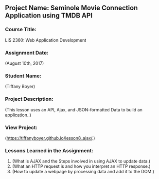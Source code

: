 ## Project Name:  Seminole Movie Connection Application using TMDB API

### Course Title:
LIS 2360:  Web Application Development

### Assignment Date:  
(August 10th, 2017)

### Student Name:  
(Tiffany Boyer)

### Project Description:
(This lesson uses an API, Ajax, and JSON-formatted Data to build an application..)

### View Project:
(https://tiffanyboyer.github.io/lesson8_ajax/.)

### Lessons Learned in the Assignment:
1. (What is AJAX and the Steps involved in using AJAX to update data.)
2. (What an HTTP request is and how you interpret an HTTP response.)
3. (How to update a webpage by processing data and add it to the DOM.)
